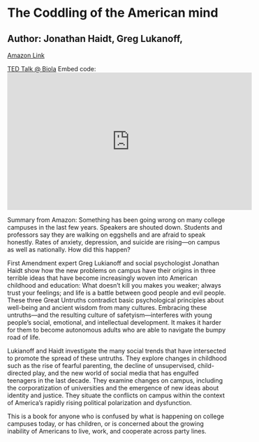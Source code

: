 # The Coddling of the American mind
## Author: Jonathan Haidt, Greg Lukanoff,

[Amazon Link](https://www.amazon.com/Coddling-American-Mind-Intentions-Generation/dp/0735224919/ref=sr_1_1?crid=3ISV0772408BF&keywords=coddling+of+the+american+mind&qid=1581619325&sprefix=coddling+o%2Caps%2C149&sr=8-1)

[TED Talk @ Biola](https://youtu.be/kHTuI40HjVE)
  Embed code: <iframe width="560" height="315" src="https://www.youtube.com/embed/kHTuI40HjVE" frameborder="0" allow="accelerometer; autoplay; encrypted-media; gyroscope; picture-in-picture" allowfullscreen></iframe>

Summary from Amazon:  Something has been going wrong on many college campuses in the last few years. Speakers are shouted down. Students and professors say they are walking on eggshells and are afraid to speak honestly. Rates of anxiety, depression, and suicide are rising—on campus as well as nationally. How did this happen?

First Amendment expert Greg Lukianoff and social psychologist Jonathan Haidt show how the new problems on campus have their origins in three terrible ideas that have become increasingly woven into American childhood and education: What doesn’t kill you makes you weaker; always trust your feelings; and life is a battle between good people and evil people. These three Great Untruths contradict basic psychological principles about well-being and ancient wisdom from many cultures.  Embracing these untruths—and the resulting culture of safetyism—interferes with young people’s social, emotional, and intellectual development. It makes it harder for them to become autonomous adults who are able to navigate the bumpy road of life.

Lukianoff and Haidt investigate the many social trends that have intersected to promote the spread of these untruths. They explore changes in childhood such as the rise of fearful parenting, the decline of unsupervised, child-directed play, and the new world of social media that has engulfed teenagers in the last decade. They examine changes on campus, including the corporatization of universities and the emergence of new ideas about identity and justice. They situate the conflicts on campus within the context of America’s rapidly rising political polarization and dysfunction.

This is a book for anyone who is confused by what is happening on college campuses today, or has children, or is concerned about the growing inability of Americans to live, work, and cooperate across party lines.
